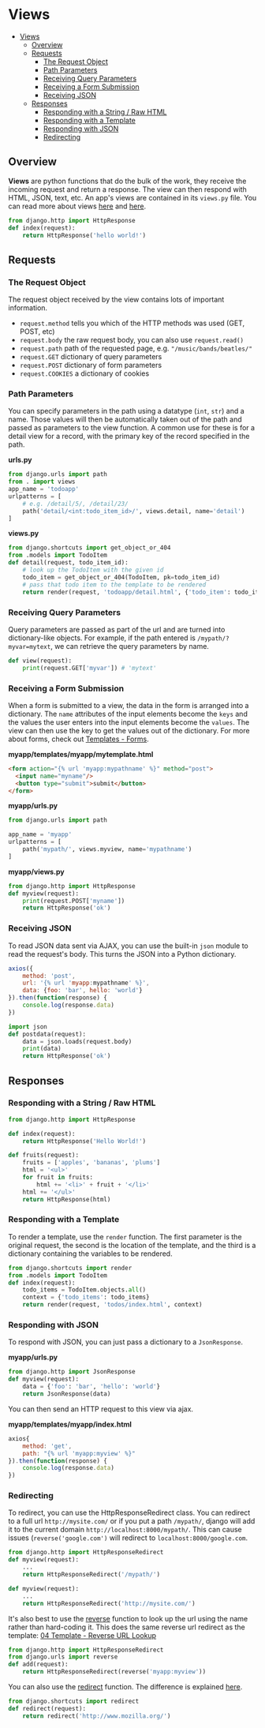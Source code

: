 
# Views



- [Views](#views)
  - [Overview](#overview)
  - [Requests](#requests)
    - [The Request Object](#the-request-object)
    - [Path Parameters](#path-parameters)
    - [Receiving Query Parameters](#receiving-query-parameters)
    - [Receiving a Form Submission](#receiving-a-form-submission)
    - [Receiving JSON](#receiving-json)
  - [Responses](#responses)
    - [Responding with a String / Raw HTML](#responding-with-a-string--raw-html)
    - [Responding with a Template](#responding-with-a-template)
    - [Responding with JSON](#responding-with-json)
    - [Redirecting](#redirecting)


## Overview

**Views** are python functions that do the bulk of the work, they receive the incoming request and return a response. The view can then respond with HTML, JSON, text, etc. An app's views are contained in its `views.py` file. You can read more about views [here](https://docs.djangoproject.com/en/4.0/topics/http/views/) and [here](https://docs.djangoproject.com/en/4.0/ref/request-response/).

```python
from django.http import HttpResponse
def index(request):
    return HttpResponse('hello world!')
```

## Requests

### The Request Object

The request object received by the view contains lots of important information.

- `request.method` tells you which of the HTTP methods was used (GET, POST, etc)
- `request.body` the raw request body, you can also use `request.read()`
- `request.path` path of the requested page, e.g. `"/music/bands/beatles/"`
- `request.GET` dictionary of query parameters
- `request.POST` dictionary of form parameters
- `request.COOKIES` a dictionary of cookies


### Path Parameters

You can specify parameters in the path using a datatype (`int`, `str`) and a name. Those values will then be automatically taken out of the path and passed as parameters to the view function. A common use for these is for a detail view for a record, with the primary key of the record specified in the path.

**urls.py**
```python
from django.urls import path
from . import views
app_name = 'todoapp'
urlpatterns = [
    # e.g. /detail/5/, /detail/23/
    path('detail/<int:todo_item_id>/', views.detail, name='detail')
]
```

**views.py**
```python
from django.shortcuts import get_object_or_404
from .models import TodoItem
def detail(request, todo_item_id):
    # look up the TodoItem with the given id
    todo_item = get_object_or_404(TodoItem, pk=todo_item_id)
    # pass that todo item to the template to be rendered
    return render(request, 'todoapp/detail.html', {'todo_item': todo_item})
```


### Receiving Query Parameters

Query parameters are passed as part of the url and are turned into dictionary-like objects. For example, if the path entered is `/mypath/?myvar=mytext`, we can retrieve the query parameters by name.

```python
def view(request):
    print(request.GET['myvar']) # 'mytext'
```

### Receiving a Form Submission

When a form is submitted to a view, the data in the form is arranged into a dictionary. The `name` attributes of the input elements become the `keys` and the values the user enters into the input elements become the `values`. The view can then use the key to get the values out of the dictionary. For more about forms, check out [Templates - Forms](04%20-%20Templates.md#forms).


**myapp/templates/myapp/mytemplate.html**
```html
<form action="{% url 'myapp:mypathname' %}" method="post">
  <input name="myname"/>
  <button type="submit">submit</button>
</form>
```

**myapp/urls.py**
```python
from django.urls import path

app_name = 'myapp'
urlpatterns = [
    path('mypath/', views.myview, name='mypathname')
]
```

**myapp/views.py**
```python
from django.http import HttpResponse
def myview(request):
    print(request.POST['myname'])
    return HttpResponse('ok')
```


### Receiving JSON

To read JSON data sent via AJAX, you can use the built-in `json` module to read the request's body. This turns the JSON into a Python dictionary.


```javascript
axios({
    method: 'post',
    url: '{% url 'myapp:mypathname' %}',
    data: {foo: 'bar', hello: 'world'}
}).then(function(response) {
    console.log(response.data)
})
```

```python
import json
def postdata(request):
    data = json.loads(request.body)
    print(data)
    return HttpResponse('ok')
```


## Responses

### Responding with a String / Raw HTML

```python
from django.http import HttpResponse

def index(request):
    return HttpResponse('Hello World!')

def fruits(request):
    fruits = ['apples', 'bananas', 'plums']
    html = '<ul>'
    for fruit in fruits:
        html += '<li>' + fruit + '</li>'
    html += '</ul>'
    return HttpResponse(html)
```

### Responding with a Template

To render a template, use the `render` function. The first parameter is the original request, the second is the location of the template, and the third is a dictionary containing the variables to be rendered.

```python
from django.shortcuts import render
from .models import TodoItem
def index(request):
    todo_items = TodoItem.objects.all()
    context = {'todo_items': todo_items}
    return render(request, 'todos/index.html', context)
```

### Responding with JSON

To respond with JSON, you can just pass a dictionary to a `JsonResponse`.

**myapp/urls.py**
```python
from django.http import JsonResponse
def myview(request):
    data = {'foo': 'bar', 'hello': 'world'}
    return JsonResponse(data)
```

You can then send an HTTP request to this view via ajax.

**myapp/templates/myapp/index.html**
```javascript
axios{
    method: 'get',
    path: "{% url 'myapp:myview' %}"
}).then(function(response) {
    console.log(response.data)
})
```


### Redirecting

To redirect, you can use the HttpResponseRedirect class. You can redirect to a full url `http://mysite.com/` or if you put a path `/mypath/`, django will add it to the current domain `http://localhost:8000/mypath/`. This can cause issues (`reverse('google.com')` will redirect to `localhost:8000/google.com`.

```python
from django.http import HttpResponseRedirect
def myview(request):
    ...
    return HttpResponseRedirect('/mypath/')
```
```python
def myview(request):
    ...
    return HttpResponseRedirect('http://mysite.com/')
```

It's also best to use the [reverse](https://docs.djangoproject.com/en/4.0/ref/urlresolvers/#reverse) function to look up the url using the name rather than hard-coding it. This does the same reverse url redirect as the template: [04 Template - Reverse URL Lookup](04%20-%20Templates.md#reverse-url-lookup)

```python
from django.http import HttpResponseRedirect
from django.urls import reverse
def add(request):
    return HttpResponseRedirect(reverse('myapp:myview'))
```

You can also use the [redirect](https://docs.djangoproject.com/en/4.0/topics/http/shortcuts/#redirect) function. The difference is explained [here](https://stackoverflow.com/questions/13304149/what-the-difference-between-using-django-redirect-and-httpresponseredirect).

```python
from django.shortcuts import redirect
def redirect(request):
    return redirect('http://www.mozilla.org/')
```
